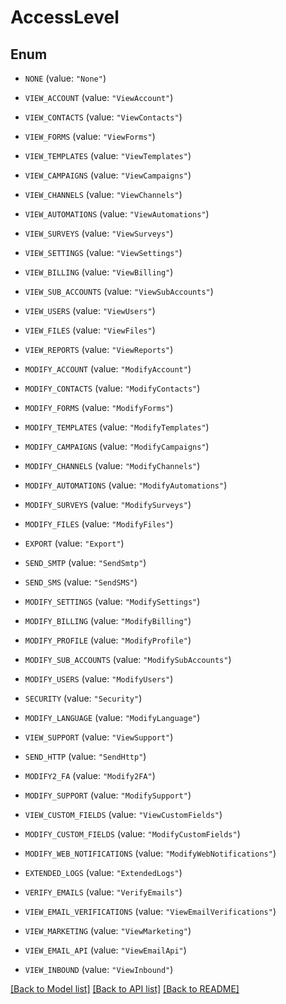 # AccessLevel

## Enum


* `NONE` (value: `"None"`)

* `VIEW_ACCOUNT` (value: `"ViewAccount"`)

* `VIEW_CONTACTS` (value: `"ViewContacts"`)

* `VIEW_FORMS` (value: `"ViewForms"`)

* `VIEW_TEMPLATES` (value: `"ViewTemplates"`)

* `VIEW_CAMPAIGNS` (value: `"ViewCampaigns"`)

* `VIEW_CHANNELS` (value: `"ViewChannels"`)

* `VIEW_AUTOMATIONS` (value: `"ViewAutomations"`)

* `VIEW_SURVEYS` (value: `"ViewSurveys"`)

* `VIEW_SETTINGS` (value: `"ViewSettings"`)

* `VIEW_BILLING` (value: `"ViewBilling"`)

* `VIEW_SUB_ACCOUNTS` (value: `"ViewSubAccounts"`)

* `VIEW_USERS` (value: `"ViewUsers"`)

* `VIEW_FILES` (value: `"ViewFiles"`)

* `VIEW_REPORTS` (value: `"ViewReports"`)

* `MODIFY_ACCOUNT` (value: `"ModifyAccount"`)

* `MODIFY_CONTACTS` (value: `"ModifyContacts"`)

* `MODIFY_FORMS` (value: `"ModifyForms"`)

* `MODIFY_TEMPLATES` (value: `"ModifyTemplates"`)

* `MODIFY_CAMPAIGNS` (value: `"ModifyCampaigns"`)

* `MODIFY_CHANNELS` (value: `"ModifyChannels"`)

* `MODIFY_AUTOMATIONS` (value: `"ModifyAutomations"`)

* `MODIFY_SURVEYS` (value: `"ModifySurveys"`)

* `MODIFY_FILES` (value: `"ModifyFiles"`)

* `EXPORT` (value: `"Export"`)

* `SEND_SMTP` (value: `"SendSmtp"`)

* `SEND_SMS` (value: `"SendSMS"`)

* `MODIFY_SETTINGS` (value: `"ModifySettings"`)

* `MODIFY_BILLING` (value: `"ModifyBilling"`)

* `MODIFY_PROFILE` (value: `"ModifyProfile"`)

* `MODIFY_SUB_ACCOUNTS` (value: `"ModifySubAccounts"`)

* `MODIFY_USERS` (value: `"ModifyUsers"`)

* `SECURITY` (value: `"Security"`)

* `MODIFY_LANGUAGE` (value: `"ModifyLanguage"`)

* `VIEW_SUPPORT` (value: `"ViewSupport"`)

* `SEND_HTTP` (value: `"SendHttp"`)

* `MODIFY2_FA` (value: `"Modify2FA"`)

* `MODIFY_SUPPORT` (value: `"ModifySupport"`)

* `VIEW_CUSTOM_FIELDS` (value: `"ViewCustomFields"`)

* `MODIFY_CUSTOM_FIELDS` (value: `"ModifyCustomFields"`)

* `MODIFY_WEB_NOTIFICATIONS` (value: `"ModifyWebNotifications"`)

* `EXTENDED_LOGS` (value: `"ExtendedLogs"`)

* `VERIFY_EMAILS` (value: `"VerifyEmails"`)

* `VIEW_EMAIL_VERIFICATIONS` (value: `"ViewEmailVerifications"`)

* `VIEW_MARKETING` (value: `"ViewMarketing"`)

* `VIEW_EMAIL_API` (value: `"ViewEmailApi"`)

* `VIEW_INBOUND` (value: `"ViewInbound"`)


[[Back to Model list]](../README.md#documentation-for-models) [[Back to API list]](../README.md#documentation-for-api-endpoints) [[Back to README]](../README.md)



